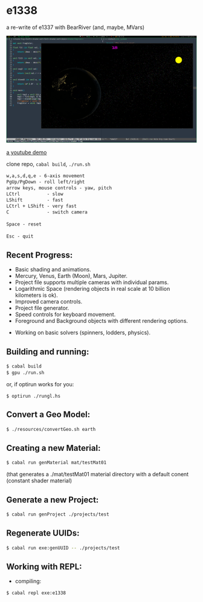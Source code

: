 # e1338
a re-write of e1337 with BearRiver (and, maybe, MVars)

![](https://github.com/madjestic/e1338/blob/master/output.png)

[a youtube demo](https://youtu.be/UwSk4vkb3-Y)

clone repo, `cabal build`, `./run.sh`

```
w,a,s,d,q,e - 6-axis movement
PgUp/PgDown - roll left/right
arrow keys, mouse controls - yaw, pitch
LCtrl          - slow
LShift         - fast
LCtrl + LShift - very fast
C              - switch camera

Space - reset

Esc - quit
```

## Recent Progress:

* Basic shading and animations.
* Mercury, Venus, Earth (Moon), Mars, Jupiter.
* Project file supports multiple cameras with individual params.
* Logarithmic Space (rendering objects in real scale at 10 billion kilometers is ok).
* Improved camera controls.
* Project file generator.
* Speed controls for keyboard movement.
* Foreground and Background objects with different rendering options.
+ Working on basic solvers (spinners, lodders, physics).

## Building and running:
```bash
$ cabal build
$ gpu ./run.sh
```
or, if optirun works for you:
```
$ optirun ./rungl.hs
```

## Convert a Geo Model:
```bash
$ ./resources/convertGeo.sh earth
```

## Creating a new Material:
```bash
$ cabal run genMaterial mat/testMat01
```
(that generates a ./mat/testMat01 material directory with a default conent (constant shader material)

## Generate a new Project:
```bash
$ cabal run genProject ./projects/test
```

## Regenerate UUIDs:
```bash
$ cabal run exe:genUUID -- ./projects/test
```

## Working with REPL:
- compiling:
```bash
$ cabal repl exe:e1338
```





